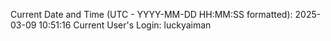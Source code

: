 Current Date and Time (UTC - YYYY-MM-DD HH:MM:SS formatted): 2025-03-09 10:51:16
Current User's Login: luckyaiman

